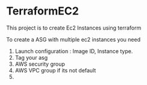 # TerraformEC2
This project is to create Ec2 Instances using terraform


To create a ASG with multiple ec2 instances you need
1. Launch configuration : Image ID, Instance type.
2. Tag your asg
3. AWS security group
4. AWS VPC group if its not default
5. 
